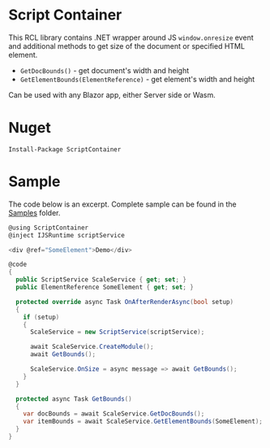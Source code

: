 # Script Container

This RCL library contains .NET wrapper around JS `window.onresize` event and additional methods to get size of the document or specified HTML element. 

- `GetDocBounds()` - get document's width and height 
- `GetElementBounds(ElementReference)` - get element's width and height  

Can be used with any Blazor app, either Server side or Wasm.

# Nuget

```
Install-Package ScriptContainer
```

# Sample 

The code below is an excerpt. 
Complete sample can be found in the [Samples](https://github.com/Indemos/ScriptContainer/tree/main/Samples) folder.

```C#
@using ScriptContainer
@inject IJSRuntime scriptService

<div @ref="SomeElement">Demo</div>

@code
{
  public ScriptService ScaleService { get; set; }
  public ElementReference SomeElement { get; set; }

  protected override async Task OnAfterRenderAsync(bool setup)
  {
    if (setup)
    {
      ScaleService = new ScriptService(scriptService);

      await ScaleService.CreateModule();
      await GetBounds();

      ScaleService.OnSize = async message => await GetBounds();
    }
  }

  protected async Task GetBounds()
  {
    var docBounds = await ScaleService.GetDocBounds();
    var itemBounds = await ScaleService.GetElementBounds(SomeElement);
  }
}
```
